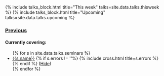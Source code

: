 {% include talks_block.html title="This week" talks=site.data.talks.thisweek %}
{% include talks_block.html title="Upcoming" talks=site.data.talks.upcoming %}
### [Previous](./previous.html)

#### Currently covering:
<ul>
{% for s in site.data.talks.seminars %}
  <li>
   <a href="{{s.url}}">{{s.name}}</a>
  {% if s.errors != ''%}
    {% include cross.html title=s.errors %}
  {% endif %}
  (<a href="#" id="{{s.label}}" class="button-toggle" >Hide</a>)
  </li>
{% endfor %}
</ul>


